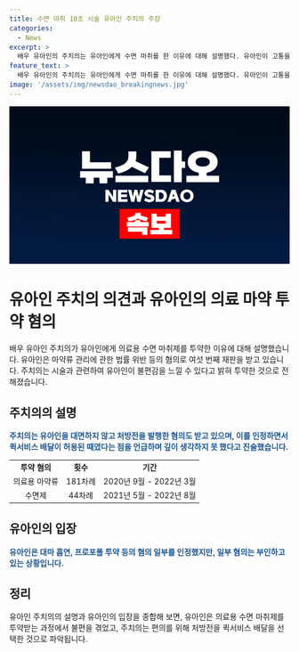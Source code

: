 ```yaml
---
title: 수면 마취 10초 시술 유아인 주치의 주장
categories:
  - News
excerpt: >
  배우 유아인의 주치의는 유아인에게 수면 마취를 한 이유에 대해 설명했다. 유아인이 고통을 느꼈고 마취가 필요했다고 주장했으며, 혐의를 부정하고 있다. 유아인은 병원에서 수면 마취를 받아 마약을 투여한 혐의를 받고 있으며, 수면제를 불법으로 처방 받아 사들인 혐의도 있다. 이에 대해 유아인은 일부를 인정했지만, 다른 혐의는 부인 중이다. (글자 수: 150)
feature_text: >
  배우 유아인의 주치의는 유아인에게 수면 마취를 한 이유에 대해 설명했다. 유아인이 고통을 느꼈고 마취가 필요했다고 주장했으며, 혐의를 부정하고 있다. 유아인은 병원에서 수면 마취를 받아 마약을 투여한 혐의를 받고 있으며, 수면제를 불법으로 처방 받아 사들인 혐의도 있다. 이에 대해 유아인은 일부를 인정했지만, 다른 혐의는 부인 중이다. (글자 수: 150)
image: '/assets/img/newsdao_breakingnews.jpg'
---
```


<p><img src="/assets/img/newsdao_breakingnews.jpg" alt="implanttips 속보" /></p>

<h1 data-ke-size="size26">유아인 주치의 의견과 유아인의 의료 마약 투약 혐의</h1>

<p data-ke-size="size16">배우 유아인 주치의가 유아인에게 의료용 수면 마취제를 투약한 이유에 대해 설명했습니다. 유아인은 마약류 관리에 관한 법률 위반 등의 혐의로 여섯 번째 재판을 받고 있습니다. 주치의는 시술과 관련하여 유아인이 불편감을 느낄 수 있다고 밝혀 투약한 것으로 전해졌습니다.</p>

<h2 data-ke-size="size24">주치의의 설명</h2>

<p data-ke-size="size16"><b><span style="color: #1a5490;">주치의는 유아인을 대면하지 않고 처방전을 발행한 혐의도 받고 있으며, 이를 인정하면서 퀵서비스 배달이 허용된 때였다는 점을 언급하며 깊이 생각하지 못 했다고 진술했습니다.</span></b></p>

<table>
    <tbody>
        <tr>
            <td style="text-align: center; height: 17px;"><b>투약 혐의</b></td>
            <td style="text-align: center; height: 17px;"><b>횟수</b></td>
            <td style="text-align: center; height: 17px;"><b>기간</b></td>
        </tr>
        <tr>
            <td style="text-align: center; height: 17px;">의료용 마약류</td>
            <td style="text-align: center; height: 17px;">181차례</td>
            <td style="text-align: center; height: 17px;">2020년 9월 - 2022년 3월</td>
        </tr>
        <tr>
            <td style="text-align: center; height: 17px;">수면제</td>
            <td style="text-align: center; height: 17px;">44차례</td>
            <td style="text-align: center; height: 17px;">2021년 5월 - 2022년 8월</td>
        </tr>
    </tbody>
</table>

<h2 data-ke-size="size24">유아인의 입장</h2>

<p data-ke-size="size16"><b><span style="color: #1a5490;">유아인은 대마 흡연, 프로포폴 투약 등의 혐의 일부를 인정했지만, 일부 혐의는 부인하고 있는 상황입니다.</span></b></p>

<h2 data-ke-size="size24">정리</h2>

<p data-ke-size="size16">유아인 주치의의 설명과 유아인의 입장을 종합해 보면, 유아인은 의료용 수면 마취제를 투약받는 과정에서 불편을 겪었고, 주치의는 편의를 위해 처방전을 퀵서비스 배달을 선택한 것으로 파악됩니다.</p>

